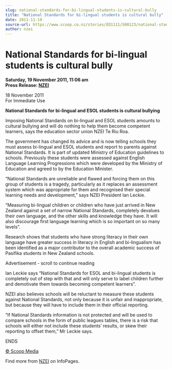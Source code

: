 ```yaml
---
slug: national-standards-for-bi-lingual-students-is-cultural-bully
title: "National Standards for bi-lingual students is cultural bully"
date: 2011-11-19
source-url: https://www.scoop.co.nz/stories/ED1111/S00123/national-standards-for-bi-lingual-students-is-cultural-bully.htm
author: nzei
---
```

National Standards for bi-lingual students is cultural bully
============================================================

**Saturday, 19 November 2011, 11:06 am**  
**Press Release: [NZEI](https://info.scoop.co.nz/NZEI)**

18 November 2011  
For Immediate Use

**National Standards for bi-lingual and ESOL students is cultural bullying**

Imposing National Standards on bi-lingual and ESOL students amounts to cultural bullying and will do nothing to help them become competent learners, says the education sector union NZEI Te Riu Roa.

The government has changed its advice and is now telling schools they must assess bi-lingual and ESOL students and report to parents against National Standards. It is part of updated Ministry of Education guidelines to schools. Previously these students were assessed against English Language Learning Progressions which were developed by the Ministry of Education and agreed to by the Education Minister.

“National Standards are unreliable and flawed and forcing them on this group of students is a tragedy, particularly as it replaces an assessment system which was appropriate for them and recognised their special learning needs and development,” says NZEI President Ian Leckie.

“Measuring bi-lingual children or children who have just arrived in New Zealand against a set of narrow National Standards, completely devalues their own language, and the other skills and knowledge they have. It will also discourage first language learning which is so important on so many levels”.

Research shows that students who have strong literacy in their own language have greater success in literacy in English and bi-lingualism has been identified as a major contributor to the overall academic success of Pasifika students in New Zealand schools.

Advertisement - scroll to continue reading





Ian Leckie says “National Standards for ESOL and bi-lingual students is completely out of step with that and will only serve to label children further and demotivate them towards becoming competent learners”.

NZEI also believes schools will be reluctant to measure these students against National Standards, not only because it is unfair and inappropriate, but because they will have to include them in their official reporting.

“If National Standards information is not protected and will be used to compare schools in the form of public leagues tables, there is a risk that schools will either not include these students’ results, or skew their reporting to offset them,” Mr Leckie says.

ENDS

[© Scoop Media](http://www.scoop.co.nz/about/terms.html)

Find more from [NZEI](https://info.scoop.co.nz/NZEI) on InfoPages.